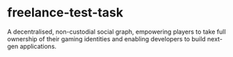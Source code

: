 # freelance-test-task
A decentralised, non-custodial social graph, empowering players to take full ownership of their gaming identities and enabling developers to build next-gen applications. 

